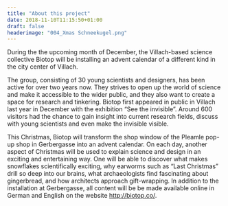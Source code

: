 ```yaml
---
title: "About this project"
date: 2018-11-10T11:15:50+01:00
draft: false
headerimage: "004_Xmas Schneekugel.png"
---
```

During the the upcoming month of December, the Villach-based science collective Biotop will be installing an advent calendar of a different kind in the city center of Villach.

The group, consisting of 30 young scientists and designers, has been active for over two years now. They strives to open up the world of science and make it accessible to  the wider public, and they also want to create a space for research and tinkering. Biotop first appeared in public in Villach last year in December with the exhibition “See the invisible”. Around 600 visitors had the chance to gain insight into current research fields, discuss with young scientists and even make the invisible visible.

This Christmas, Biotop will transform the shop window of the Pleamle pop-up shop in Gerbergasse into an advent calendar. On each day, another aspect of Christmas will be used to explain science and design in an exciting and entertaining way. One will be able to discover what makes snowflakes scientifically exciting, why earworms such as “Last Christmas” drill so deep into our brains, what archaeologists find fascinating about gingerbread, and how architects approach gift-wrapping. In addition to the installation at Gerbergasse, all content will be be made available online in German and English on the website http://biotop.co/.
